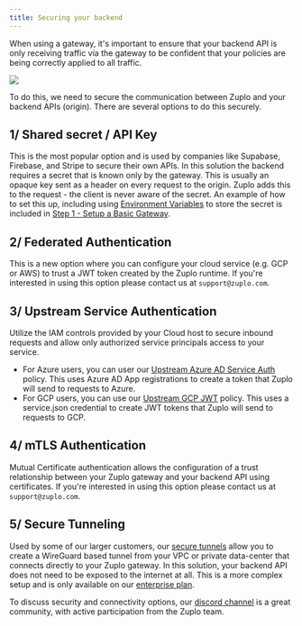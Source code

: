 ```yaml
---
title: Securing your backend
---
```


When using a gateway, it's important to ensure that your backend API is only receiving traffic via the gateway to be confident that your policies are being correctly applied to all traffic.

![](https://cdn.zuplo.com/assets/b7290dd1-43fa-49f8-8629-6b4899e2e9f3.png)

To do this, we need to secure the communication between Zuplo and your backend APIs (origin). There are several options to do this securely.

## 1/ Shared secret / API Key

This is the most popular option and is used by companies like Supabase, Firebase, and Stripe to secure their own APIs. In this solution the backend requires a secret that is known only by the gateway. This is usually an opaque key sent as a header on every request to the origin. Zuplo adds this to the request - the client is never aware of the secret. An example of how to set this up, including using [Environment Variables](./environment-variables.md) to store the secret is included in [Step 1 - Setup a Basic Gateway](./step-1-setup-basic-gateway.md).

## 2/ Federated Authentication

This is a new option where you can configure your cloud service (e.g. GCP or AWS) to trust a JWT token created by the Zuplo runtime. If you're interested in using this option please contact us at `support@zuplo.com`.

## 3/ Upstream Service Authentication

Utilize the IAM controls provided by your Cloud host to secure inbound requests and allow only authorized service principals access to your service.

- For Azure users, you can user our [Upstream Azure AD Service Auth](../policies/upstream-azure-ad-service-auth-inbound-policy.md) policy. This uses Azure AD App registrations to create a token that Zuplo will send to requests to Azure.
- For GCP users, you can use our [Upstream GCP JWT](../policies/upstream-gcp-jwt-inbound.md) policy. This uses a service.json credential to create JWT tokens that Zuplo will send to requests to GCP.

## 4/ mTLS Authentication

Mutual Certificate authentication allows the configuration of a trust relationship between your Zuplo gateway and your backend API using certificates. If you're interested in using this option please contact us at `support@zuplo.com`.

## 5/ Secure Tunneling

Used by some of our larger customers, our [secure tunnels](./secure-tunnel.md) allow you to create a WireGuard based tunnel from your VPC or private data-center that connects directly to your Zuplo gateway. In this solution, your backend API does not need to be exposed to the internet at all. This is a more complex setup and is only available on our [enterprise plan](https://zuplo.com/pricing).

To discuss security and connectivity options, our [discord channel](https://discord.gg/8QbEjr2MgZ) is a great community, with active participation from the Zuplo team.
